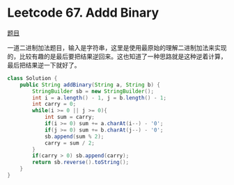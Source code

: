 # Leetcode 67. Addd Binary

[题目](https://leetcode.com/problems/add-binary/)

一道二进制加法题目，输入是字符串，这里是使用最原始的理解二进制加法来实现的，比较有趣的是最后要把结果逆回来。这也知道了一种思路就是这种逆着计算，最后把结果逆一下就好了。

```java
class Solution {
    public String addBinary(String a, String b) {
        StringBuilder sb = new StringBuilder();
        int i = a.length() - 1, j = b.length() - 1;
        int carry = 0;
        while(i >= 0 || j >= 0){
            int sum = carry;
            if(i >= 0) sum += a.charAt(i--) - '0';
            if(j >= 0) sum += b.charAt(j--) - '0';
            sb.append(sum % 2);
            carry = sum / 2;
        }
        if(carry > 0) sb.append(carry);
        return sb.reverse().toString();
    }
}
```

